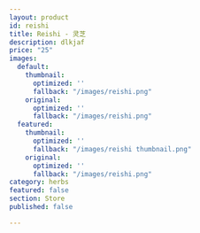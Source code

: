 ```yaml
---
layout: product
id: reishi
title: Reishi - 灵芝
description: dlkjaf
price: "25"
images:
  default:
    thumbnail:
      optimized: ''
      fallback: "/images/reishi.png"
    original:
      optimized: ''
      fallback: "/images/reishi.png"
  featured:
    thumbnail:
      optimized: ''
      fallback: "/images/reishi thumbnail.png"
    original:
      optimized: ''
      fallback: "/images/reishi.png"
category: herbs
featured: false
section: Store
published: false

---
```

